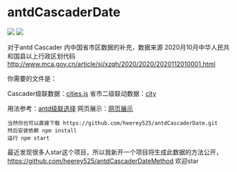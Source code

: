 # antdCascaderDate
[![](https://badgen.net/github/stars/heerey525/antdCascaderDate?color=green)](https://github.com/heerey525/antdCascaderDate)
[![](https://badgen.net/github/forks/heerey525/antdCascaderDate?color=orange)](https://github.com/heerey525/antdCascaderDate)

对于antd Cascader 内中国省市区数据的补充，数据来源 2020月10月中华人民共和国县以上行政区划代码 http://www.mca.gov.cn/article/sj/xzqh/2020/2020/2020112010001.html

你需要的文件是：

Cascader级联数据：[cities.js](https://github.com/heerey525/antdCascaderDate/blob/master/src/cities.js)
省市二级联动数据：[city](https://github.com/heerey525/antdCascaderDate/tree/master/src/city)

用法参考：[antd级联选择](https://ant.design/components/cascader-cn/)
网页展示：[网页展示](https://heerey525.github.io/antdCascaderDate/dist/)

    当然你也可以直接下载 https://github.com/heerey525/antdCascaderDate.git
    然后安装依赖 npm install
    运行 npm start

最近发现很多人star这个项目，所以我新开一个项目将生成此数据的方法公开，https://github.com/heerey525/antdCascaderDateMethod 欢迎star
